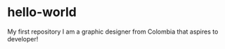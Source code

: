 # hello-world
My first repository
I am  a graphic designer from Colombia that aspires to developer!
